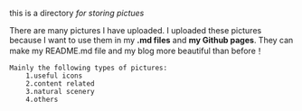 this is a directory *for storing pictues*

There are many pictures I have uploaded. I uploaded these pictures because I want
to use them in my **.md files** and __my Github pages__. They can make my README.md 
file and my blog more beautiful than before！

    Mainly the following types of pictures:
        1.useful icons
        2.content related
        3.natural scenery
        4.others
